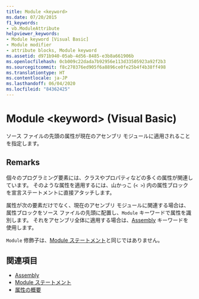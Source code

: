 ```yaml
---
title: Module <keyword>
ms.date: 07/20/2015
f1_keywords:
- vb.ModuleAttribute
helpviewer_keywords:
- Module keyword [Visual Basic]
- Module modifier
- attribute blocks, Module keyword
ms.assetid: d971b940-05ab-4d56-8485-e3b8a661906b
ms.openlocfilehash: 0cb009c22dada7b92956e113d33505923a92f2b3
ms.sourcegitcommit: f8c270376ed905f6a8896ce0fe25b4f4b38ff498
ms.translationtype: HT
ms.contentlocale: ja-JP
ms.lasthandoff: 06/04/2020
ms.locfileid: "84362425"
---
```

# <a name="module-keyword-visual-basic"></a>Module \<keyword> (Visual Basic)
ソース ファイルの先頭の属性が現在のアセンブリ モジュールに適用されることを指定します。  
  
## <a name="remarks"></a>Remarks  
 個々のプログラミング要素には、クラスやプロパティなどの多くの属性が関連しています。 そのような属性を適用するには、山かっこ (`< >`) 内の属性ブロックを宣言ステートメントに直接アタッチします。  
  
 属性が次の要素だけでなく、現在のアセンブリ モジュールに関連する場合は、属性ブロックをソース ファイルの先頭に配置し、`Module` キーワードで属性を識別します。 それをアセンブリ全体に適用する場合は、[Assembly](assembly.md) キーワードを使用します。  
  
 `Module` 修飾子は、[Module ステートメント](../statements/module-statement.md)と同じではありません。  
  
## <a name="see-also"></a>関連項目

- [Assembly](assembly.md)
- [Module ステートメント](../statements/module-statement.md)
- [属性の概要](../../programming-guide/concepts/attributes/index.md)
